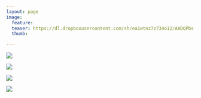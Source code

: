 ```yaml
---
layout: page
image:
  feature:
  teaser: https://dl.dropboxusercontent.com/sh/ea1wtnz7z734o12/AADQPbs-_CskszvRx6LHyZN9a/luontokuvat/syksy/4/DS61211-245px.jpg
  thumb:

---
```


[![](https://dl.dropboxusercontent.com/sh/ea1wtnz7z734o12/AAC_zj5B4oCUNGTFQYecdgXda/luontokuvat/syksy/4/DS61196-800px.jpg)](https://dl.dropboxusercontent.com/sh/ea1wtnz7z734o12/AADabvCU0baaZtlC3Ahs8ICCa/luontokuvat/syksy/4/DS61196.jpg)

[![](https://dl.dropboxusercontent.com/sh/ea1wtnz7z734o12/AABwmBIK0wYFoIdoaI87MZU2a/luontokuvat/syksy/4/DS61204-800px.jpg)](https://dl.dropboxusercontent.com/sh/ea1wtnz7z734o12/AAA5iL1626iQeb7k8LhwfOSra/luontokuvat/syksy/4/DS61204.jpg)

[![](https://dl.dropboxusercontent.com/sh/ea1wtnz7z734o12/AADxTODQ5HZWCBAtk20Ym15ma/luontokuvat/syksy/4/DS61208-800px.jpg)](https://dl.dropboxusercontent.com/sh/ea1wtnz7z734o12/AAC5JJgCGwtRPIjmkaHe6bKja/luontokuvat/syksy/4/DS61208.jpg)

[![](https://dl.dropboxusercontent.com/sh/ea1wtnz7z734o12/AACMVV8e1DqxKmbZ7NqqyfHfa/luontokuvat/syksy/4/DS61211-800px.jpg)](https://dl.dropboxusercontent.com/sh/ea1wtnz7z734o12/AADWSFgqpbuB3txstLCNsAswa/luontokuvat/syksy/4/DS61211.jpg)
